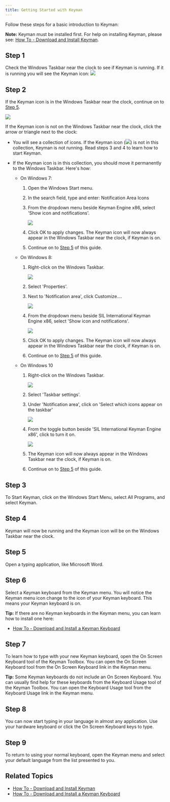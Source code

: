 ```yaml
---
title: Getting Started with Keyman
---
```


Follow these steps for a basic introduction to Keyman:

**Note:** Keyman must be installed first. For help on installing
Keyman, please see: [How To - Download and Install Keyman](../basic/download-install_keyman).

## Step 1

Check the Windows Taskbar near the clock to see if Keyman is running. If
it is running you will see the Keyman icon:
![](desktop_images/icon-keyman.png)

## Step 2

If the Keyman icon is in the Windows Taskbar near the clock, continue on
to [Step 5](#tutorial_step5).

![](desktop_images/start_tray.png)

If the Keyman icon is not on the Windows Taskbar near the clock, click
the arrow or triangle next to the clock:

-   You will see a collection of icons. If the Keyman icon
    (![](desktop_images/icon-keyman.png)) is not in this collection,
    Keyman is not running. Read steps 3 and 4 to learn how to start
    Keyman.

-   If the Keyman icon is in this collection, you should move it
    permanently to the Windows Taskbar. Here's how:

    -   On Windows 7:

        1.  Open the Windows Start menu.

        2.  In the search field, type and enter: Notification Area Icons

        3.  From the dropdown menu beside Keyman
            Engine x86, select 'Show icon and notifications'.

            ![](desktop_images/7-taskbar.png)

        4.  Click OK to apply changes. The Keyman icon will now always
            appear in the Windows Taskbar near the clock, if Keyman is
            on.

        5.  Continue on to [Step 5](#tutorial_step5) of this guide.

    -   On Windows 8:

        1.  Right-click on the Windows Taskbar.

            ![](desktop_images/win8-taskbar1.png)

        2.  Select 'Properties'.

        3.  Next to 'Notification area', click Customize….

            ![](desktop_images/win8-taskbar2.png)

        4.  From the dropdown menu beside SIL International Keyman
            Engine x86, select 'Show icon and notifications'.

            ![](desktop_images/win8-taskbar3.png)

        5.  Click OK to apply changes. The Keyman icon will now always
            appear in the Windows Taskbar near the clock, if Keyman is
            on.

        6.  Continue on to [Step 5](#tutorial_step5) of this guide.

    -   On Windows 10

        1.  Right-click on the Windows Taskbar.

            ![](desktop_images/win10-taskbar1.png)

        2.  Select 'Taskbar settings'.

        3.  Under 'Notification area', click on 'Select which icons
            appear on the taskbar'

            ![](desktop_images/win10-taskbar2.png)

        4.  From the toggle button beside 'SIL International Keyman
            Engine x86', click to turn it on.

            ![](desktop_images/win10-taskbar3.png)

        5.  The Keyman icon will now always appear in the Windows
            Taskbar near the clock, if Keyman is on.

        6.  Continue on to [Step 5](#tutorial_step5) of this guide.

## Step 3

To Start Keyman, click on the Windows Start Menu, select All Programs,
and select Keyman.

## Step 4

Keyman will now be running and the Keyman icon will be on the Windows
Taskbar near the clock.

## Step 5

Open a typing application, like Microsoft Word.

## Step 6

Select a Keyman keyboard from the Keyman menu. You will notice the
Keyman menu icon change to the icon of your Keyman keyboard. This means
your Keyman keyboard is on.

**Tip:** If there are no Keyman keyboards in the Keyman menu, you can learn how to install one here:

-   [How To - Download and Install a Keyman Keyboard](download-install_keyboard)

## Step 7

To learn how to type with your new Keyman keyboard, open the On Screen
Keyboard tool of the Keyman Toolbox. You can open the On Screen Keyboard
tool from the On Screen Keyboard link in the Keyman menu.

**Tip:** Some Keyman keyboards do not include an On Screen Keyboard. You can
usually find help for these keyboards from the Keyboard Usage tool of
the Keyman Toolbox. You can open the Keyboard Usage tool from the
Keyboard Usage link in the Keyman menu.

## Step 8

You can now start typing in your language in almost any application. Use
your hardware keyboard or click the On Screen Keyboard keys to type.

## Step 9

To return to using your normal keyboard, open the Keyman menu and select your default language from the list presented to you.

## Related Topics

-   [How To - Download and Install Keyman](../basic/download-install_keyman)
-   [How To - Download and Install a Keyman Keyboard](download-install_keyboard)
